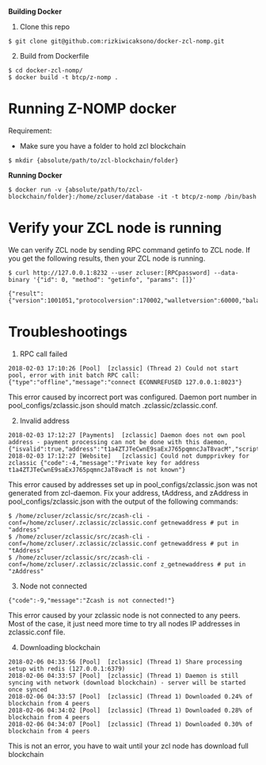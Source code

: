 
**Building Docker**

1. Clone this repo
```
$ git clone git@github.com:rizkiwicaksono/docker-zcl-nomp.git
```

2. Build from Dockerfile
```
$ cd docker-zcl-nomp/
$ docker build -t btcp/z-nomp .
```


# Running Z-NOMP docker

Requirement:
* Make sure you have a folder to hold zcl blockchain
```
$ mkdir {absolute/path/to/zcl-blockchain/folder}
```

**Running Docker**

```
$ docker run -v {absolute/path/to/zcl-blockchain/folder}:/home/zcluser/database -it -t btcp/z-nomp /bin/bash
```

# Verify your ZCL node is running
We can verify ZCL node by sending RPC command getinfo to ZCL node. If you get the following results, then your ZCL node is running.
```
$ curl http://127.0.0.1:8232 --user zcluser:[RPCpassword] --data-binary '{"id": 0, "method": "getinfo", "params": []}'

{"result":{"version":1001051,"protocolversion":170002,"walletversion":60000,"balance":0.00000000,"blocks":245515,"timeoffset":-6,"connections":8,"proxy":"","difficulty":1652238.118018669,"testnet":false,"keypoololdest":1517647133,"keypoolsize":101,"paytxfee":0.00000000,"relayfee":0.00000100,"errors":""},"error":null,"id":0}
```


# Troubleshootings

1. RPC call failed

```
2018-02-03 17:10:26 [Pool]	[zclassic] (Thread 2) Could not start pool, error with init batch RPC call: {"type":"offline","message":"connect ECONNREFUSED 127.0.0.1:8023"}
```

This error caused by incorrect port was configured. Daemon port number in pool_configs/zclassic.json should match .zclassic/zclassic.conf.

2. Invalid address

```
2018-02-03 17:12:27 [Payments]	[zclassic] Daemon does not own pool address - payment processing can not be done with this daemon, {"isvalid":true,"address":"t1a4ZTJTeCwnE9saExJ765pqmncJaT8vacM","scriptPubKey":"76a914b1947522d1058216bebd58afd34ffa10e45bb83f88ac","ismine":false,"iswatchonly":false,"isscript":false}
2018-02-03 17:12:27 [Website]	[zclassic] Could not dumpprivkey for zclassic {"code":-4,"message":"Private key for address t1a4ZTJTeCwnE9saExJ765pqmncJaT8vacM is not known"}
```
This error caused by addresses set up in pool_configs/zclassic.json was not generated from zcl-daemon. Fix your address, tAddress, and zAddress in pool_configs/zclassic.json with the output of the following commands:

```
$ /home/zcluser/zclassic/src/zcash-cli -conf=/home/zcluser/.zclassic/zclassic.conf getnewaddress # put in "address"
$ /home/zcluser/zclassic/src/zcash-cli -conf=/home/zcluser/.zclassic/zclassic.conf getnewaddress # put in "tAddress"
$ /home/zcluser/zclassic/src/zcash-cli -conf=/home/zcluser/.zclassic/zclassic.conf z_getnewaddress # put in "zAddress"
```

3. Node not connected

```
{"code":-9,"message":"Zcash is not connected!"}
```
This error caused by your zclassic node is not connected to any peers. Most of the case, it just need more time to try all nodes IP addresses in zclassic.conf file.

4. Downloading blockchain

```
2018-02-06 04:33:56 [Pool]	[zclassic] (Thread 1) Share processing setup with redis (127.0.0.1:6379)
2018-02-06 04:33:57 [Pool]	[zclassic] (Thread 1) Daemon is still syncing with network (download blockchain) - server will be started once synced
2018-02-06 04:33:57 [Pool]	[zclassic] (Thread 1) Downloaded 0.24% of blockchain from 4 peers
2018-02-06 04:34:02 [Pool]	[zclassic] (Thread 1) Downloaded 0.28% of blockchain from 4 peers
2018-02-06 04:34:07 [Pool]	[zclassic] (Thread 1) Downloaded 0.30% of blockchain from 4 peers
```

This is not an error, you have to wait until your zcl node has download full blockchain






